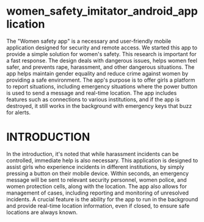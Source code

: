 <h1>women_safety_imitator_android_application</h1>
The "Women safety app" is a necessary and user-friendly mobile application designed for security and remote access. We started this app to provide a simple solution for women's safety. This research is important for a fast response. The design deals with dangerous issues, helps women feel safer, and prevents rape, harassment, and other dangerous situations. The app helps maintain gender equality and reduce crime against women by providing a safe environment. The app's purpose is to offer girls a platform to report situations, including emergency situations where the power button is used to send a message and real-time location. The app includes features such as connections to various institutions, and if the app is destroyed, it still works in the background with emergency keys that buzz for alerts.

<h1>INTRODUCTION </h1>
In the introduction, it's noted that while harassment incidents can be controlled, immediate help is also necessary. This application is designed to assist girls who experience incidents in different institutions, by simply pressing a button on their mobile device. Within seconds, an emergency message will be sent to relevant security personnel, women police, and women protection cells, along with the location. The app also allows for management of cases, including reporting and monitoring of unresolved incidents. A crucial feature is the ability for the app to run in the background and provide real-time location information, even if closed, to ensure safe locations are always known. 
